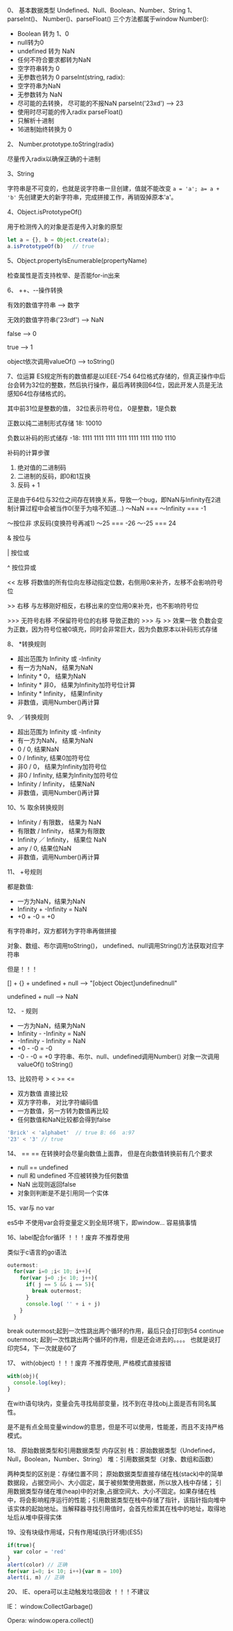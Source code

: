 0、 基本数据类型
  Undefined、Null、Boolean、Number、String
1、parseInt()、 Number()、parseFloat()
三个方法都属于window
Number():
  - Boolean 转为 1、0
  - null转为0
  - undefined 转为 NaN
  - 任何不符合要求都转为NaN
  - 空字符串转为 0
  - 无参数也转为 0
parseInt(string, radix):
  - 空字符串为NaN
  - 无参数转为 NaN
  - 尽可能的去转换， 尽可能的不报NaN  parseInt('23xd') --> 23
  - 使用时尽可能的传入radix
parseFloat()
  - 只解析十进制
  - 16进制始终转换为 0

2、 Number.prototype.toString(radix)

  尽量传入radix以确保正确的十进制

3、String

  字符串是不可变的，也就是说字符串一旦创建，值就不能改变
  `a = 'a'; a= a + 'b'`
  先创建更大的新字符串，完成拼接工作，再销毁掉原本'a'。

4、Object.isPrototypeOf()

  用于检测传入的对象是否是传入对象的原型
  ``` js
  let a = {}, b = Object.create(a);
  a.isPrototypeOf(b)   // true
  ```
5、Object.propertyIsEnumerable(propertyName)

  检查属性是否支持枚举、是否能for-in出来

6、 ++、--操作转换

  有效的数值字符串 --> 数字

  无效的数值字符串('23rdf') --> NaN

  false --> 0

  true --> 1

  object依次调用valueOf() --> toString()

7、位运算
  ES规定所有的数值都是以IEEE-754 64位格式存储的，但真正操作中后台会转为32位的整数，然后执行操作，最后再转换回64位，因此开发人员是无法感知64位存储格式的。

  其中前31位是整数的值， 32位表示符号位， 0是整数，1是负数

  正数以纯二进制形式存储
  18:   10010

  负数以补码的形式储存
  -18: 1111 1111 1111 1111 1111 1111 1110 1110

  补码的计算步骤
  1) 绝对值的二进制码
  2) 二进制的反码，即0和1互换
  3) 反码 + 1

  正是由于64位与32位之间存在转换关系，导致一个bug，即NaN与Infinity在2进制计算过程中会被当作0(至于为啥不知道...)
  ～NaN === ～Infinity === -1

  ～按位非 求反码(变换符号再减1)
   ～25 === -26
   ～-25 === 24

  & 按位与 

  | 按位或  

  ^ 按位异或

  << 左移 将数值的所有位向左移动指定位数，右侧用0来补齐，左移不会影响符号位
  
  \>\> 右移 与左移刚好相反，右移出来的空位用0来补充，也不影响符号位
  
  \>\>\> 无符号右移 不保留符号位的右移
    导致正数的 \>\>\> 与 \>\> 效果一致
    负数会变为正数，因为符号位被0填充，同时会非常巨大，因为负数原本以补码形式存储

8、 *转换规则
  - 超出范围为 Infinity 或 -Infinity
  - 有一方为NaN， 结果为NaN
  - Infinity * 0， 结果为NaN
  - Infinity * 非0， 结果为Infinity加符号位计算
  - Infinity * Infinity， 结果Infinity
  - 非数值，调用Number()再计算

9、 ／转换规则
  - 超出范围为 Infinity 或 -Infinity
  - 有一方为NaN， 结果为NaN
  - 0 / 0, 结果NaN
  - 0 / Infinity, 结果0加符号位
  - 非0 / 0， 结果为Infinity加符号位
  - 非0 / Infinity, 结果为Infinity加符号位
  - Infinity / Infinity， 结果NaN
  - 非数值，调用Number()再计算

10、% 取余转换规则
  - Infinity / 有限数， 结果为 NaN
  - 有限数 /  Infinity， 结果为有限数
  - Infinity ／ Infinity， 结果位 NaN
  - any / 0, 结果位NaN
  - 非数值，调用Number()再计算

11、 +号规则

   都是数值:
  - 一方为NaN，结果为NaN
  - Infinity + -Infinity  = NaN
  - +0 + -0 = +0

  有字符串时，双方都转为字符串再做拼接

  对象、数组、布尔调用toString()， undefined、null调用String()方法获取对应字符串

  但是！！！

  [] + {} + undefined + null  -->  "[object Object]undefinednull"
  
  undefined + null --> NaN

12、 - 规则
  - 一方为NaN，结果为NaN
  - Infinity - -Infinity  = NaN
  - -Infinity - Infinity  = NaN
  - +0 - -0 = -0
  - -0 - -0 = +0
  字符串、布尔、null、undefined调用Number()
  对象一次调用valueOf() toString()

13、比较符号 > < >= <=
  - 双方数值 直接比较
  - 双方字符串， 对比字符编码值
  - 一方数值，另一方转为数值再比较
  - 任何数值和NaN比较都会得到false
  ``` js
  'Brick' < 'alphabet'  // true B: 66  a:97
  '23' < '3' // true 
  ```

14、 ==
  == 在转换时会尽量向数值上面靠，
  但是在向数值转换前有几个要求
  - null == undefined
  - null 和 undefined 不应被转换为任何数值
  - NaN 出现则返回false
  - 对象则判断是不是引用同一个实体

15、var与 no var

  es5中 不使用var会将变量定义到全局环境下，即window... 容易搞事情

16、label配合for循环 ！！！废弃 不推荐使用

  类似于c语言的go语法
  ``` js
  outermost:
    for(var i=0 ;i< 10; i++){
      for(var j=0 ;j< 10; j++){
        if( j == 5 && i == 5){
          break outermost;
        }
        console.log( '' + i + j)
      }
    }
  ```
  break outermost;起到一次性跳出两个循环的作用，最后只会打印到54
  continue outermost; 起到一次性跳出两个循环的作用，但是还会进去的。。。。 也就是说打印完54，下一次就是60了

17、 with(object) ！！！废弃 不推荐使用, 严格模式直接报错
  ```js
  with(obj){
    console.log(key);
  }
  ```
  在with语句块内，变量会先寻找局部变量，找不到在寻找obj上面是否有同名属性。

  是不是有点全局变量window的意思，但是不可以使用，性能差，而且不支持严格模式。

18、 原始数据类型和引用数据类型 内存区别
  栈：原始数据类型（Undefined，Null，Boolean，Number、String）
  堆：引用数据类型（对象、数组和函数）

 两种类型的区别是：存储位置不同；
 原始数据类型直接存储在栈(stack)中的简单数据段，占据空间小、大小固定，属于被频繁使用数据，所以放入栈中存储；
 引用数据类型存储在堆(heap)中的对象,占据空间大、大小不固定。如果存储在栈中，将会影响程序运行的性能；引用数据类型在栈中存储了指针，该指针指向堆中该实体的起始地址。当解释器寻找引用值时，会首先检索其在栈中的地址，取得地址后从堆中获得实体

 19、没有块级作用域，只有作用域(执行环境)(ES5)
  ``` js
  if(true){
    var color = 'red'
  }
  alert(color) // 正确
  for(var i=0; i< 10; i++){var m = 100}
  alert(i, m) // 正确
  ```

20、 IE、opera可以主动触发垃圾回收  ！！！不建议

  IE： window.CollectGarbage()
  
  Opera: window.opera.collect()